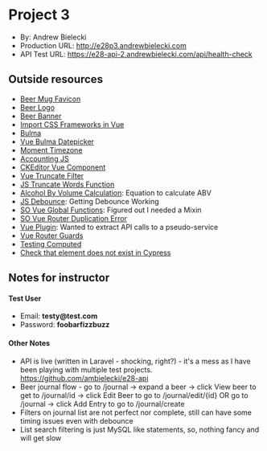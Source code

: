 # Project 3
* By: Andrew Bielecki
* Production URL: <http://e28p3.andrewbielecki.com>
* API Test URL: <https://e28-api-2.andrewbielecki.com/api/health-check>
## Outside resources
* [Beer Mug Favicon](https://favicon.io/emoji-favicons/beer-mug/)
* [Beer Logo](http://pngimg.com/download/2383)
* [Beer Banner](https://commons.wikimedia.org/wiki/File:Beer_banner.jpg)
* [Import CSS Frameworks in Vue](https://alligator.io/vuejs/css-frameworks-vuejs/)
* [Bulma](https://bulma.io)
* [Vue Bulma Datepicker](https://github.com/vue-bulma/datepicker)
* [Moment Timezone](https://momentjs.com/timezone/)
* [Accounting JS](http://openexchangerates.github.io/accounting.js/)
* [CKEditor Vue Component](https://ckeditor.com/docs/ckeditor5/latest/builds/guides/integration/frameworks/vuejs.html)
* [Vue Truncate Filter](https://forum.vuejs.org/t/truncate-filter-with-html/50023)
* [JS Truncate Words Function](https://www.w3resource.com/javascript-exercises/javascript-string-exercise-24.php)
* [Alcohol By Volume Calculation](http://www.brewunited.com/abv_calculator.php): Equation to calculate ABV
* [JS Debounce](https://stackoverflow.com/questions/42199956/how-to-implement-debounce-in-vue2): Getting Debounce Working
* [SO Vue Global Functions](https://stackoverflow.com/questions/42613061/vue-js-making-helper-functions-globally-available-to-single-file-components): 
Figured out I needed a Mixin
* [SO Vue Router Duplication Error](https://stackoverflow.com/questions/57837758/navigationduplicated-navigating-to-current-location-search-is-not-allowed)
* [Vue Plugin](https://alligator.io/vuejs/creating-custom-plugins/): Wanted to extract API calls to a pseudo-service
* [Vue Router Guards](https://router.vuejs.org/guide/advanced/navigation-guards.html#global-after-hooks)
* [Testing Computed](https://lmiller1990.github.io/vue-testing-handbook/computed-properties.html#testing-by-rendering-the-value)
* [Check that element does not exist in Cypress](https://stackoverflow.com/questions/48915773/cypress-test-if-element-does-not-exist)

## Notes for instructor
#### Test User
* Email: __testy@test.com__
* Password: __foobarfizzbuzz__

#### Other Notes
* API is live (written in Laravel - shocking, right?) - it's a mess as I have been playing with multiple test
projects. <https://github.com/ambielecki/e28-api>
* Beer journal flow - go to /journal -> expand a beer -> click View beer to get to /journal/id -> click Edit Beer to
go to /journal/edit/{id} OR go to /journal -> click Add Entry to go to /journal/create
* Filters on journal list are not perfect nor complete, still can have some timing issues even with debounce
* List search filtering is just MySQL like statements, so, nothing fancy and will get slow